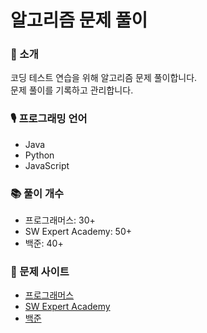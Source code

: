# 알고리즘 문제 풀이

### 🔔 소개

코딩 테스트 연습을 위해 알고리즘 문제 풀이합니다.   
문제 풀이를 기록하고 관리합니다.

### 🎙️ 프로그래밍 언어

- Java
- Python
- JavaScript

### 📚 풀이 개수

- 프로그래머스: 30+
- SW Expert Academy: 50+
- 백준: 40+

### 🔗 문제 사이트

- [프로그래머스](https://programmers.co.kr/)
- [SW Expert Academy](https://swexpertacademy.com/)
- [백준](https://swexpertacademy.com/main/main.do)
